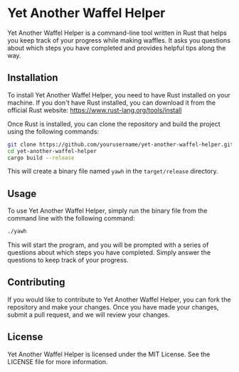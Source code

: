# Yet Another Waffel Helper

Yet Another Waffel Helper is a command-line tool written in Rust that helps you keep track of your progress while making waffles. It asks you questions about which steps you have completed and provides helpful tips along the way.

## Installation

To install Yet Another Waffel Helper, you need to have Rust installed on your machine. If you don't have Rust installed, you can download it from the official Rust website: https://www.rust-lang.org/tools/install

Once Rust is installed, you can clone the repository and build the project using the following commands:

```bash
git clone https://github.com/yourusername/yet-another-waffel-helper.git
cd yet-another-waffel-helper
cargo build --release
```


This will create a binary file named `yawh` in the `target/release` directory.

## Usage

To use Yet Another Waffel Helper, simply run the binary file from the command line with the following command:

```bash
./yawh
```


This will start the program, and you will be prompted with a series of questions about which steps you have completed. Simply answer the questions to keep track of your progress.

## Contributing

If you would like to contribute to Yet Another Waffel Helper, you can fork the repository and make your changes. Once you have made your changes, submit a pull request, and we will review your changes.

## License

Yet Another Waffel Helper is licensed under the MIT License. See the LICENSE file for more information.

